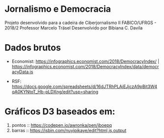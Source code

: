 # Jornalismo e Democracia
Projeto desenvolvido para a cadeira de Ciberjornalismo II FABICO/UFRGS - 2018/2
Professor Marcelo Träsel
Desenvolvido por Bibiana C. Davila

# Dados brutos
- Economist: https://infographics.economist.com/2018/DemocracyIndex/ | https://infographics.economist.com/2018/DemocracyIndex/data/democracyData.js

- RSF: https://docs.google.com/spreadsheets/d/16dJTRhPLAiEJjczA9pBit3W4qA0KYNtoT_Hb-pLDXng/edit?usp=sharing

# Gráficos D3 baseados em: 
1. pontos :: https://codepen.io/awronka/pen/jboepq
2. barras :: https://jsbin.com/nuyipikaye/edit?html,js,output